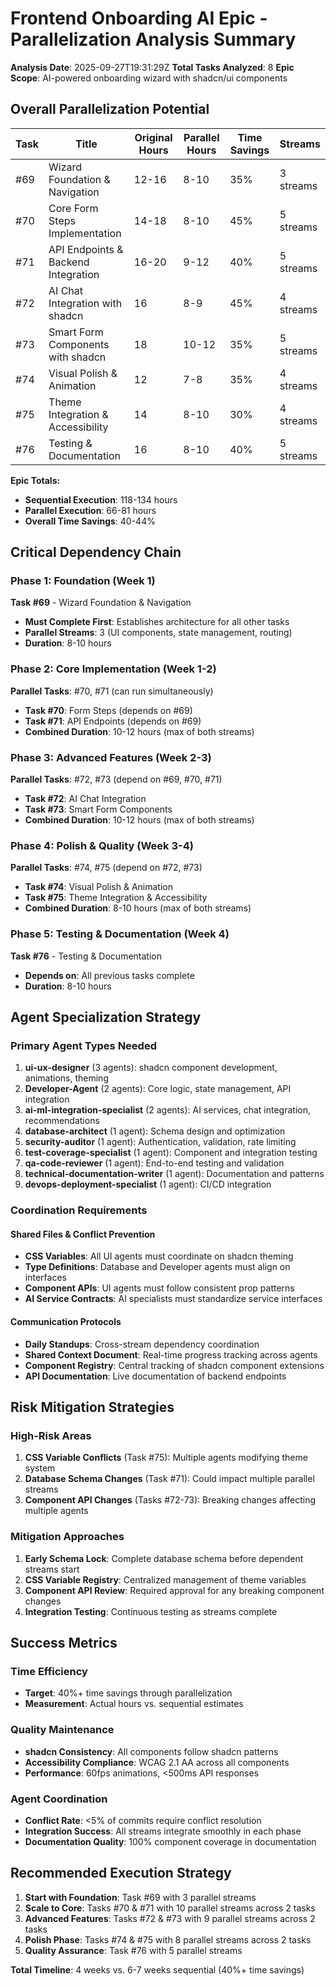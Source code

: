 # Frontend Onboarding AI Epic - Parallelization Analysis Summary

**Analysis Date**: 2025-09-27T19:31:29Z
**Total Tasks Analyzed**: 8
**Epic Scope**: AI-powered onboarding wizard with shadcn/ui components

## Overall Parallelization Potential

| Task | Title | Original Hours | Parallel Hours | Time Savings | Streams |
|------|-------|----------------|----------------|--------------|---------|
| #69 | Wizard Foundation & Navigation | 12-16 | 8-10 | 35% | 3 streams |
| #70 | Core Form Steps Implementation | 14-18 | 8-10 | 45% | 5 streams |
| #71 | API Endpoints & Backend Integration | 16-20 | 9-12 | 40% | 5 streams |
| #72 | AI Chat Integration with shadcn | 16 | 8-9 | 45% | 4 streams |
| #73 | Smart Form Components with shadcn | 18 | 10-12 | 35% | 5 streams |
| #74 | Visual Polish & Animation | 12 | 7-8 | 35% | 4 streams |
| #75 | Theme Integration & Accessibility | 14 | 8-10 | 30% | 4 streams |
| #76 | Testing & Documentation | 16 | 8-10 | 40% | 5 streams |

**Epic Totals:**
- **Sequential Execution**: 118-134 hours
- **Parallel Execution**: 66-81 hours
- **Overall Time Savings**: 40-44%

## Critical Dependency Chain

### Phase 1: Foundation (Week 1)
**Task #69** - Wizard Foundation & Navigation
- **Must Complete First**: Establishes architecture for all other tasks
- **Parallel Streams**: 3 (UI components, state management, routing)
- **Duration**: 8-10 hours

### Phase 2: Core Implementation (Week 1-2)
**Parallel Tasks**: #70, #71 (can run simultaneously)
- **Task #70**: Form Steps (depends on #69)
- **Task #71**: API Endpoints (depends on #69)
- **Combined Duration**: 10-12 hours (max of both streams)

### Phase 3: Advanced Features (Week 2-3)
**Parallel Tasks**: #72, #73 (depend on #69, #70, #71)
- **Task #72**: AI Chat Integration
- **Task #73**: Smart Form Components
- **Combined Duration**: 10-12 hours (max of both streams)

### Phase 4: Polish & Quality (Week 3-4)
**Parallel Tasks**: #74, #75 (depend on #72, #73)
- **Task #74**: Visual Polish & Animation
- **Task #75**: Theme Integration & Accessibility
- **Combined Duration**: 8-10 hours (max of both streams)

### Phase 5: Testing & Documentation (Week 4)
**Task #76** - Testing & Documentation
- **Depends on**: All previous tasks complete
- **Duration**: 8-10 hours

## Agent Specialization Strategy

### Primary Agent Types Needed
1. **ui-ux-designer** (3 agents): shadcn component development, animations, theming
2. **Developer-Agent** (2 agents): Core logic, state management, API integration
3. **ai-ml-integration-specialist** (2 agents): AI services, chat integration, recommendations
4. **database-architect** (1 agent): Schema design and optimization
5. **security-auditor** (1 agent): Authentication, validation, rate limiting
6. **test-coverage-specialist** (1 agent): Component and integration testing
7. **qa-code-reviewer** (1 agent): End-to-end testing and validation
8. **technical-documentation-writer** (1 agent): Documentation and patterns
9. **devops-deployment-specialist** (1 agent): CI/CD integration

### Coordination Requirements

#### Shared Files & Conflict Prevention
- **CSS Variables**: All UI agents must coordinate on shadcn theming
- **Type Definitions**: Database and Developer agents must align on interfaces
- **Component APIs**: UI agents must follow consistent prop patterns
- **AI Service Contracts**: AI specialists must standardize service interfaces

#### Communication Protocols
- **Daily Standups**: Cross-stream dependency coordination
- **Shared Context Document**: Real-time progress tracking across agents
- **Component Registry**: Central tracking of shadcn component extensions
- **API Documentation**: Live documentation of backend endpoints

## Risk Mitigation Strategies

### High-Risk Areas
1. **CSS Variable Conflicts** (Task #75): Multiple agents modifying theme system
2. **Database Schema Changes** (Task #71): Could impact multiple parallel streams
3. **Component API Changes** (Tasks #72-73): Breaking changes affecting multiple agents

### Mitigation Approaches
1. **Early Schema Lock**: Complete database schema before dependent streams start
2. **CSS Variable Registry**: Centralized management of theme variables
3. **Component API Review**: Required approval for any breaking component changes
4. **Integration Testing**: Continuous testing as streams complete

## Success Metrics

### Time Efficiency
- **Target**: 40%+ time savings through parallelization
- **Measurement**: Actual hours vs. sequential estimates

### Quality Maintenance
- **shadcn Consistency**: All components follow shadcn patterns
- **Accessibility Compliance**: WCAG 2.1 AA across all components
- **Performance**: 60fps animations, <500ms API responses

### Agent Coordination
- **Conflict Rate**: <5% of commits require conflict resolution
- **Integration Success**: All streams integrate smoothly in each phase
- **Documentation Quality**: 100% component coverage in documentation

## Recommended Execution Strategy

1. **Start with Foundation**: Task #69 with 3 parallel streams
2. **Scale to Core**: Tasks #70 & #71 with 10 parallel streams across 2 tasks
3. **Advanced Features**: Tasks #72 & #73 with 9 parallel streams across 2 tasks
4. **Polish Phase**: Tasks #74 & #75 with 8 parallel streams across 2 tasks
5. **Quality Assurance**: Task #76 with 5 parallel streams

**Total Timeline**: 4 weeks vs. 6-7 weeks sequential (40%+ time savings)